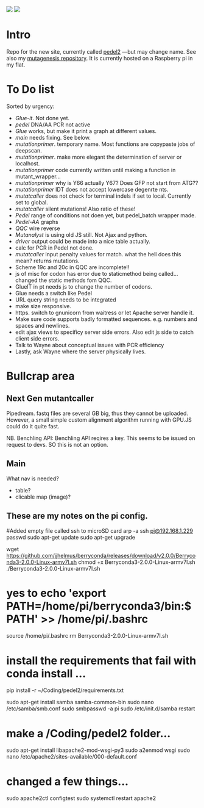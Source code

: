 
<a href="https://codeclimate.com/github/matteoferla/pedel2"><img src="https://codeclimate.com/github/matteoferla/pedel2/badges/gpa.svg" /></a>
<a href="https://codeclimate.com/github/matteoferla/pedel2/"><img src="https://codeclimate.com/github/matteoferla/pedel2/badges/issue_count.svg" /></a>

# Intro
Repo for the new site, currently called [pedel2](pi.matteoferla.com) —but may change name.
See also my [mutagenesis repository](https://github.com/matteoferla/mutagenesis).
It is currently hosted on a Raspberry pi in my flat.

# To Do list

Sorted by urgency:

* *Glue-it*. Not done yet.
* *pedel* DNA/AA PCR not active
* *Glue* works, but make it print a graph at different values.
* *main* needs fixing. See below.
* *mutationprimer*. temporary name. Most functions are copypaste jobs of deepscan.
* *mutationprimer*. make more elegant the determination of server or localhost.
* *mutationprimer* code currently written until making a function in mutant_wrapper...
* *mutationprimer* why is Y66 actually Y67? Does GFP not start from ATG??
* *mutationprimer* IDT does not accept lowercase degenrte nts.
* *mutatcaller* does not check for terminal indels if set to local. Currently set to global.
* *mutatcaller* silent mutations! Also ratio of these!
* *Pedel*  range of conditions not doen yet, but pedel_batch wrapper made.
* *Pedel-AA* graphs
* *QQC* wire reverse
* *Mutanalyst* is using old JS still. Not Ajax and python.
* *driver* output could be made into a nice table actually.
* calc for PCR in Pedel not done.
* *mutatcaller* input penalty values for match. what the hell does this mean?
returns mutations.    
* Scheme 19c and 20c in QQC are incomplete!!
* js of misc for codon has error due to staticmethod being called... changed the static methods fom QQC.
* GlueIT in pt needs js to change the number of codons.
* Glue needs a switch like Pedel
* URL query string needs to be integrated
* make size responsive.
* https. switch to gnunicorn from waitress or let Apache server handle it.
* Make sure code supports badly formatted sequences. e.g. numbers and spaces and newlines.
* edit ajax views to specificy server side errors. Also edit js side to catch client side errors.
* Talk to Wayne about conceptual issues with PCR efficiency
* Lastly, ask Wayne where the server physically lives.

# Bullcrap area

## Next Gen mutantcaller
Pipedream. fastq files are several GB big, thus they cannot be uploaded.
However, a small simple custom alignment algorithm running with GPU.JS could do it quite fast.

NB. Benchling API: Benchling API reqires a key. This seems to be issued on request to devs. SO this is not an option.

## Main
What nav is needed?
* table?
* clicable map (image)?

## These are my notes on the pi config.
#Added empty file called ssh to microSD card
arp -a
ssh pi@192.168.1.229
passwd
sudo apt-get update
sudo apt-get upgrade

wget https://github.com/jjhelmus/berryconda/releases/download/v2.0.0/Berryconda3-2.0.0-Linux-armv7l.sh
chmod +x Berryconda3-2.0.0-Linux-armv7l.sh
./Berryconda3-2.0.0-Linux-armv7l.sh
# yes to echo 'export PATH=/home/pi/berryconda3/bin:$PATH' >> /home/pi/.bashrc
source /home/pi/.bashrc
rm Berryconda3-2.0.0-Linux-armv7l.sh
# install the requirements that fail with conda install ...
pip install -r  ~/Coding/pedel2/requirements.txt

sudo apt-get install samba samba-common-bin
sudo nano /etc/samba/smb.conf
sudo smbpasswd -a pi
sudo /etc/init.d/samba restart
# make a /Coding/pedel2 folder...

sudo apt-get install libapache2-mod-wsgi-py3
sudo a2enmod wsgi
sudo nano /etc/apache2/sites-available/000-default.conf
# changed a few things...
sudo apache2ctl configtest
sudo systemctl restart apache2